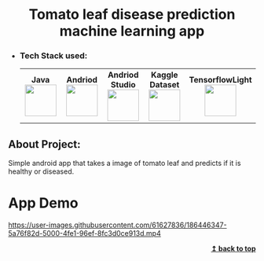 <h1 align="center">Tomato leaf disease prediction machine learning app </h1>


- ### Tech Stack used:
	<center>
		<table>
			<tbody>
				<tr>
					<td width="25%" align="center">
						<span><strong>Java</strong></span><br/>
						<img height="64px" width="64px" src="https://cdn.svgporn.com/logos/java.svg">
					</td>
					<td width="25%" align="center">
						<span><strong>Andriod</strong></span><br/>
						<img height="64px" width="64px" src="https://www.vectorlogo.zone/logos/android/android-icon.svg">
					</td>
          <td width="25%" align="center">
						<span><strong>Andriod Studio</strong></span><br/>
						<img height="64px" width="64px" src="https://upload.wikimedia.org/wikipedia/commons/9/95/Android_Studio_Icon_3.6.svg">
					</td>
          <td width="25%" align="center">
						<span><strong>Kaggle Dataset</strong></span><br/>
						<img height="64px" width="64px" src="https://www.vectorlogo.zone/logos/kaggle/kaggle-ar21.svg">
					</td>
           <td width="25%" align="center">
						<span><strong>TensorflowLight</strong></span><br/>
						<img height="64px" width="64px" src="https://www.tensorflow.org/site-assets/images/project-logos/tensorflow-lite-logo-social.png">
					</td>
        </tr>
			</tbody>
		</table>
	</center>
  
## About Project:
Simple android app that takes a image of tomato leaf and predicts if it is healthy or diseased.


# App Demo



https://user-images.githubusercontent.com/61627836/186446347-5a76f82d-5000-4fe1-96ef-8fc3d0ce913d.mp4










<div align="right">
    <b><a href="#">↥ back to top</a></b>
</div>
